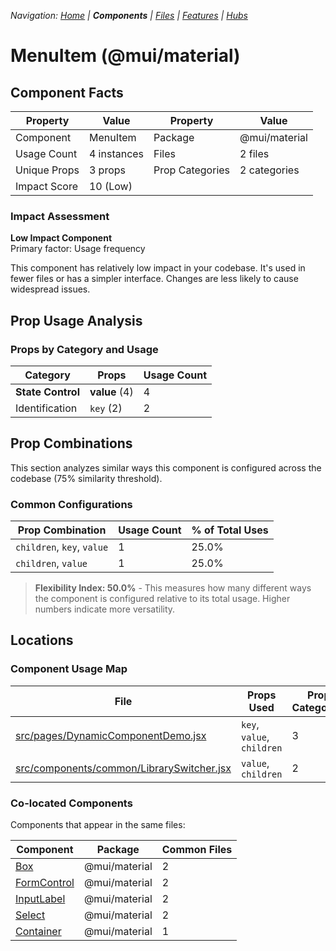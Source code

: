 
*Navigation: [Home](../../index.md) | **Components** | [Files](../../files.md) | [Features](../../features.md) | [Hubs](../../hubs.md)*



# MenuItem (@mui/material)

## Component Facts

| Property | Value | Property | Value |
|----------|-------|----------|-------|
| Component | MenuItem | Package | @mui/material |
| Usage Count | 4 instances | Files | 2 files |
| Unique Props | 3 props | Prop Categories | 2 categories |
| Impact Score | 10 (Low) | | |

### Impact Assessment

**Low Impact Component**  
Primary factor: Usage frequency

This component has relatively low impact in your codebase. It&#x27;s used in fewer files or has a simpler interface. Changes are less likely to cause widespread issues.

## Prop Usage Analysis

### Props by Category and Usage

| Category | Props | Usage Count |
|----------|-------|-------------|
| **State Control** | **value** (4) | 4 |
| Identification | `key` (2) | 2 |

## Prop Combinations

This section analyzes similar ways this component is configured across the codebase (75% similarity threshold).

### Common Configurations

| Prop Combination | Usage Count | % of Total Uses |
|------------------|-------------|----------------|
| `children`, `key`, `value` | 1 | 25.0% |
| `children`, `value` | 1 | 25.0% |

> **Flexibility Index: 50.0%** - This measures how many different ways the component is configured relative to its total usage. Higher numbers indicate more versatility.

## Locations

### Component Usage Map

| File | Props Used | Prop Categories |
|------|------------|----------------|
| [src/pages/DynamicComponentDemo.jsx](https://github.com/star4beam/react-import-analyzer/blob/main/test-project/src/pages/DynamicComponentDemo.jsx) | `key`, `value`, `children` | 3 |
| [src/components/common/LibrarySwitcher.jsx](https://github.com/star4beam/react-import-analyzer/blob/main/test-project/src/components/common/LibrarySwitcher.jsx) | `value`, `children` | 2 |

### Co-located Components
Components that appear in the same files:

| Component | Package | Common Files |
|-----------|---------|--------------|
| [Box](../@mui_material/Box.md) | @mui/material | 2 |
| [FormControl](../@mui_material/FormControl.md) | @mui/material | 2 |
| [InputLabel](../@mui_material/InputLabel.md) | @mui/material | 2 |
| [Select](../@mui_material/Select.md) | @mui/material | 2 |
| [Container](../@mui_material/Container.md) | @mui/material | 1 |
